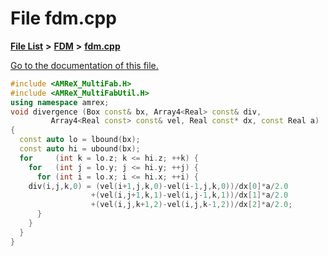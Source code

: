
# File fdm.cpp

[**File List**](files.md) **>** [**FDM**](dir_43b815edcf2a06ee60d8a45cc6c77fb8.md) **>** [**fdm.cpp**](fdm_8cpp.md)

[Go to the documentation of this file.](fdm_8cpp.md) 


````cpp
#include <AMReX_MultiFab.H>
#include <AMReX_MultiFabUtil.H>
using namespace amrex;
void divergence (Box const& bx, Array4<Real> const& div,
         Array4<Real const> const& vel, Real const* dx, const Real a)
{
  const auto lo = lbound(bx);
  const auto hi = ubound(bx);
  for     (int k = lo.z; k <= hi.z; ++k) {
    for   (int j = lo.y; j <= hi.y; ++j) {
      for (int i = lo.x; i <= hi.x; ++i) {
    div(i,j,k,0) = (vel(i+1,j,k,0)-vel(i-1,j,k,0))/dx[0]*a/2.0
                  +(vel(i,j+1,k,1)-vel(i,j-1,k,1))/dx[1]*a/2.0
                  +(vel(i,j,k+1,2)-vel(i,j,k-1,2))/dx[2]*a/2.0;
      }
    }
  }
}
````

